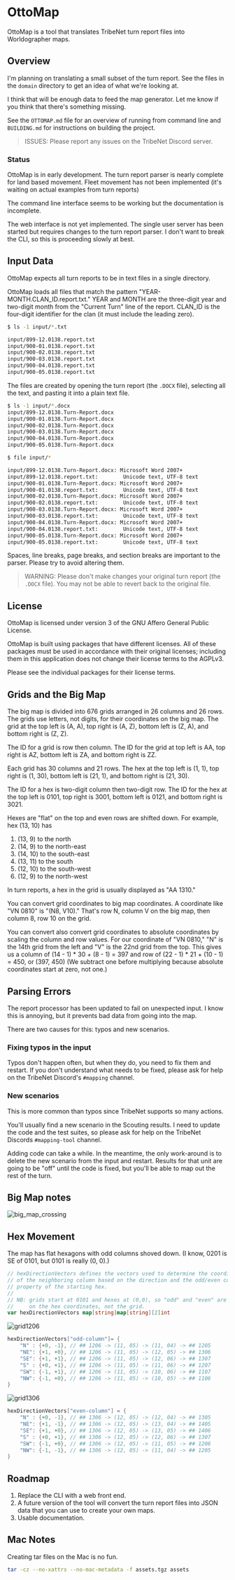 # OttoMap

OttoMap is a tool that translates TribeNet turn report files into Worldographer maps.

## Overview
I'm planning on translating a small subset of the turn report.
See the files in the `domain` directory to get an idea of what we're looking at.

I think that will be enough data to feed the map generator.
Let me know if you think that there's something missing.

See the `OTTOMAP.md` file for an overview of running from command line and `BUILDING.md` for instructions on building the project.

> ISSUES: Please report any issues on the TribeNet Discord server.

### Status
OttoMap is in early development.
The turn report parser is nearly complete for land based movement.
Fleet movement has not been implemented (it's waiting on actual examples from turn reports)

The command line interface seems to be working but the documentation is incomplete.

The web interface is not yet implemented.
The single user server has been started but requires changes to the turn report parser.
I don't want to break the CLI, so this is proceeding slowly at best.

## Input Data
OttoMap expects all turn reports to be in text files in a single directory.

OttoMap loads all files that match the pattern "YEAR-MONTH.CLAN_ID.report.txt."
YEAR and MONTH are the three-digit year and two-digit month from the "Current Turn" line of the report.
CLAN_ID is the four-digit identifier for the clan (it must include the leading zero).

```bash
$ ls -1 input/*.txt

input/899-12.0138.report.txt
input/900-01.0138.report.txt
input/900-02.0138.report.txt
input/900-03.0138.report.txt
input/900-04.0138.report.txt
input/900-05.0138.report.txt
```

The files are created by opening the turn report (the `.DOCX` file),
selecting all the text, and pasting it into a plain text file.

```bash
$ ls -1 input/*.docx
input/899-12.0138.Turn-Report.docx
input/900-01.0138.Turn-Report.docx
input/900-02.0138.Turn-Report.docx
input/900-03.0138.Turn-Report.docx
input/900-04.0138.Turn-Report.docx
input/900-05.0138.Turn-Report.docx

$ file input/*

input/899-12.0138.Turn-Report.docx: Microsoft Word 2007+
input/899-12.0138.report.txt:        Unicode text, UTF-8 text
input/900-01.0138.Turn-Report.docx: Microsoft Word 2007+
input/900-01.0138.report.txt:        Unicode text, UTF-8 text
input/900-02.0138.Turn-Report.docx: Microsoft Word 2007+
input/900-02.0138.report.txt:        Unicode text, UTF-8 text
input/900-03.0138.Turn-Report.docx: Microsoft Word 2007+
input/900-03.0138.report.txt:        Unicode text, UTF-8 text
input/900-04.0138.Turn-Report.docx: Microsoft Word 2007+
input/900-04.0138.report.txt:        Unicode text, UTF-8 text
input/900-05.0138.Turn-Report.docx: Microsoft Word 2007+
input/900-05.0138.report.txt:        Unicode text, UTF-8 text
```

Spaces, line breaks, page breaks, and section breaks are important to the parser.
Please try to avoid altering them.

> WARNING: Please don't make changes your original turn report (the `.DOCX` file).
> You may not be able to revert back to the original file.

## License
OttoMap is licensed under version 3 of the GNU Affero General Public License.

OttoMap is built using packages that have different licenses.
All of these packages must be used in accordance with their original licenses;
including them in this application does not change their license terms to the AGPLv3.

Please see the individual packages for their license terms.

## Grids and the Big Map
The big map is divided into 676 grids arranged in 26 columns and 26 rows.
The grids use letters, not digits, for their coordinates on the big map.
The grid at the top left is (A, A), top right is (A, Z), bottom left is (Z, A), and bottom right is (Z, Z).

The ID for a grid is row then column.
The ID for the grid at top left is AA, top right is AZ, bottom left is ZA, and bottom right is ZZ.

Each grid has 30 columns and 21 rows.
The hex at the top left is (1, 1), top right is (1, 30), bottom left is (21, 1), and bottom right is (21, 30).

The ID for a hex is two-digit column then two-digit row.
The ID for the hex at the top left is 0101, top right is 3001, bottom left is 0121, and bottom right is 3021.

Hexes are "flat" on the top and even rows are shifted down.
For example, hex (13, 10) has

1. (13, 9) to the north
2. (14, 9) to the north-east
3. (14, 10) to the south-east
4. (13, 11) to the south
5. (12, 10) to the south-west
6. (12, 9) to the north-west

In turn reports, a hex in the grid is usually displayed as "AA 1310."

You can convert grid coordinates to big map coordinates.
A coordinate like "VN 0810" is "(N8, V10)."
That's row N, column V on the big map, then column 8, row 10 on the grid.

You can convert also convert grid coordinates to absolute coordinates by scaling the column and row values.
For our coordinate of "VN 0810," "N" is the 14th grid from the left and "V" is the 22nd grid from the top.
This gives us a column of (14 - 1) * 30 + (8 - 1) = 397 and row of (22 - 1) * 21 + (10 - 1) = 450, or (397, 450)
(We subtract one before multiplying because absolute coordinates start at zero, not one.)

## Parsing Errors
The report processor has been updated to fail on unexpected input.
I know this is annoying, but it prevents bad data from going into the map.

There are two causes for this: typos and new scenarios.

### Fixing typos in the input
Typos don't happen often, but when they do, you need to fix them and restart.
If you don't understand what needs to be fixed, please ask for help on the TribeNet Discord's `#mapping` channel.

### New scenarios
This is more common than typos since TribeNet supports so many actions.

You'll usually find a new scenario in the Scouting results.
I need to update the code and the test suites, so please ask for help on the TribeNet Discords `#mapping-tool` channel.

Adding code can take a while.
In the meantime, the only work-around is to delete the new scenario from the input and restart.
Results for that unit are going to be "off" until the code is fixed, but you'll be able to map out the rest of the turn.

## Big Map notes

![big_map_crossing](docs/big_map_crossing.png)

## Hex Movement
The map has flat hexagons with odd columns shoved down.
(I know, 0201 is SE of 0101, but 0101 is really (0, 0).)

```go
// hexDirectionVectors defines the vectors used to determine the coordinates
// of the neighboring column based on the direction and the odd/even column
// property of the starting hex.
//
// NB: grids start at 0101 and hexes at (0,0), so "odd" and "even" are based
//     on the hex coordinates, not the grid.
var hexDirectionVectors map[string]map[string][2]int
```

![grid1206](docs/grid1206.png)

```go
hexDirectionVectors["odd-column"]= {
    "N" : {+0, -1}, // ## 1206 -> (11, 05) -> (11, 04) -> ## 1205
    "NE": {+1, +0}, // ## 1206 -> (11, 05) -> (12, 05) -> ## 1306
    "SE": {+1, +1}, // ## 1206 -> (11, 05) -> (12, 06) -> ## 1307
    "S" : {+0, +1}, // ## 1206 -> (11, 05) -> (11, 06) -> ## 1207
    "SW": {-1, +1}, // ## 1206 -> (11, 05) -> (10, 06) -> ## 1107
    "NW": {-1, +0}, // ## 1206 -> (11, 05) -> (10, 05) -> ## 1106
}
```

![grid1306](docs/grid1306.png)

```go
hexDirectionVectors["even-column"] = {
    "N" : {+0, -1}, // ## 1306 -> (12, 05) -> (12, 04) -> ## 1305
    "NE": {+1, -1}, // ## 1306 -> (12, 05) -> (13, 04) -> ## 1405
    "SE": {+1, +0}, // ## 1306 -> (12, 05) -> (13, 05) -> ## 1406
    "S" : {+0, +1}, // ## 1306 -> (12, 05) -> (12, 06) -> ## 1307
    "SW": {-1, +0}, // ## 1306 -> (12, 05) -> (11, 05) -> ## 1206
    "NW": {-1, -1}, // ## 1306 -> (12, 05) -> (11, 04) -> ## 1205
}
```

## Roadmap

1. Replace the CLI with a web front end.
2. A future version of the tool will convert the turn report files into JSON data that you can use to create your own maps.
3. Usable documentation.

## Mac Notes

Creating tar files on the Mac is no fun.

```bash
tar -cz --no-xattrs --no-mac-metadata -f assets.tgz assets
```

